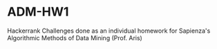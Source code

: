 # ADM-HW1
Hackerrank Challenges done as an individual homework for Sapienza's Algorithmic Methods of Data Mining (Prof. Aris)
